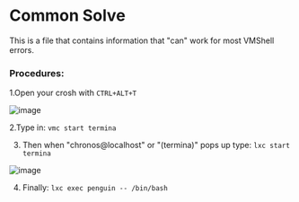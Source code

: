 # Common Solve
This is a file that contains information that "can" work for most VMShell errors.

### Procedures:

1.Open your crosh with `CTRL+ALT+T`

![image](https://github.com/exoad/commonchromeosissues/blob/6a4d57a7595b448bd02cc5a66de82c105e09a2f7/img/Screenshot%202021-05-24%2010.15.29%20PM.png)


2.Type in: `vmc start termina`


3. Then when "chronos@localhost" or "(termina)" pops up type: `lxc start termina`

![image](https://github.com/exoad/commonchromeosissues/blob/49de2d15287a940d9fec8aa885eb7111ecd801cb/img/Screenshot%202021-05-24%2010.17.44%20PM.png)


4. Finally: `lxc exec penguin -- /bin/bash`
